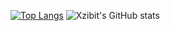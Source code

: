 [![Top Langs](https://github-readme-stats.vercel.app/api/top-langs/?username=XzibitGG&theme=tokyonight)](https://github.com/anuraghazra/github-readme-stats)
![Xzibit's GitHub stats](https://github-readme-stats.vercel.app/api?username=XzibitGG&show_icons=true&theme=tokyonight&count_private=true)
